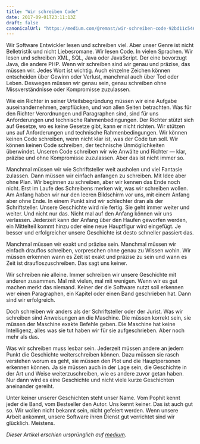 ```yaml
---
title: "Wir schreiben Code"
date: 2017-09-01T23:11:13Z
draft: false
canonicalUrl: "https://medium.com/@remast/wir-schreiben-code-92bd11c5466d"
---
```


Wir Software Entwickler lesen und schreiben viel. Aber unser Genre ist nicht Belletristik und nicht Liebesromane. Wir lesen Code. In vielen Sprachen. Wir lesen und schreiben XML, SQL, Java oder JavaScript. Der eine bevorzugt Java, die andere PHP. Wenn wir schreiben sind wir genau und präzise, das müssen wir. Jedes Wort ist wichtig. Auch einzelne Zeichen können entscheiden über Gewinn oder Verlust, manchmal auch über Tod oder Leben. Deswegen müssen wir genau sein, genau schreiben ohne Missverständnisse oder Kompromisse zuzulassen.

Wie ein Richter in seiner Urteilsbegründung müssen wir eine Aufgabe auseinandernehmen, zerpflücken, und von allen Seiten betrachten. Was für den Richter Verordnungen und Paragraphen sind, sind für uns Anforderungen und technische Rahmenbedingungen. Der Richter stützt sich auf Gesetze, wo es keine Gesetze gibt, kann er nicht richten. Wir stützen uns auf Anforderungen und technische Rahmenbedingungen. Wir können keinen Code schreiben, wenn nicht klar ist, was der Code tun soll. Wir können keinen Code schreiben, der technische Unmöglichkeiten überwindet. Unseren Code schreiben wir wie Anwälte und Richter — klar, präzise und ohne Kompromisse zuzulassen. Aber das ist nicht immer so.

Manchmal müssen wir wie Schriftsteller weit ausholen und viel Fantasie zulassen. Dann müssen wir einfach anfangen zu schreiben. Mit Idee aber ohne Plan. Wir beginnen zu schreiben, aber wir kennen das Ende noch nicht. Erst im Laufe des Schreibens merken wir, was wir schreiben wollen. Am Anfang haben wir nur den leeren Bildschirm vor uns, mit einem Anfang aber ohne Ende. In einem Punkt sind wir schlechter dran als der Schriftsteller. Unsere Geschichte wird nie fertig. Sie geht immer weiter und weiter. Und nicht nur das. Nicht mal auf den Anfang können wir uns verlassen. Jederzeit kann der Anfang über den Haufen geworfen werden, ein Mittelteil kommt hinzu oder eine neue Hauptfigur wird eingefügt. Je besser und erfolgreicher unsere Geschichte ist desto schneller passiert das.

Manchmal müssen wir exakt und präzise sein. Manchmal müssen wir einfach drauflos schreiben, vorpreschen ohne genau zu Wissen wohin. Wir müssen erkennen wann es Zeit ist exakt und präzise zu sein und wann es Zeit ist draufloszuschreiben. Das sagt uns keiner.

Wir schreiben nie alleine. Immer schreiben wir unsere Geschichte mit anderen zusammen. Mal mit vielen, mal mit wenigen. Wenn wir es gut machen merkt das niemand. Keiner der die Software nutzt soll erkennen wer einen Paragraphen, ein Kapitel oder einen Band geschrieben hat. Dann sind wir erfolgreich.

Doch schreiben wir anders als der Schriftsteller oder der Jurist. Was wir schreiben sind Anweisungen an die Maschine. Die müssen korrekt sein, sie müssen der Maschine exakte Befehle geben. Die Maschine hat keine Intelligenz, alles was sie tut haben wir für sie aufgeschrieben. Aber noch mehr als das.

Was wir schreiben muss lesbar sein. Jederzeit müssen andere an jedem Punkt die Geschichte weiterschreiben können. Dazu müssen sie rasch verstehen worum es geht, sie müssen den Plot und die Hauptpersonen erkennen können. Ja sie müssen auch in der Lage sein, die Geschichte in der Art und Weise weiterzuschreiben, wie es andere zuvor getan haben. Nur dann wird es eine Geschichte und nicht viele kurze Geschichten aneinander gereiht.

Unter keiner unserer Geschichten steht unser Name. Vom Pophit kennt jeder die Band, vom Bestseller den Autor. Uns kennt keiner. Das ist auch gut so. Wir wollen nicht bekannt sein, nicht gefeiert werden. Wenn unsere Arbeit ankommt, unsere Software ihren Dienst gut verrichtet sind wir glücklich. Meistens.

*Dieser Artikel erschien ursprünglich auf [medium](https://medium.com/@remast/wir-schreiben-code-92bd11c5466d).*